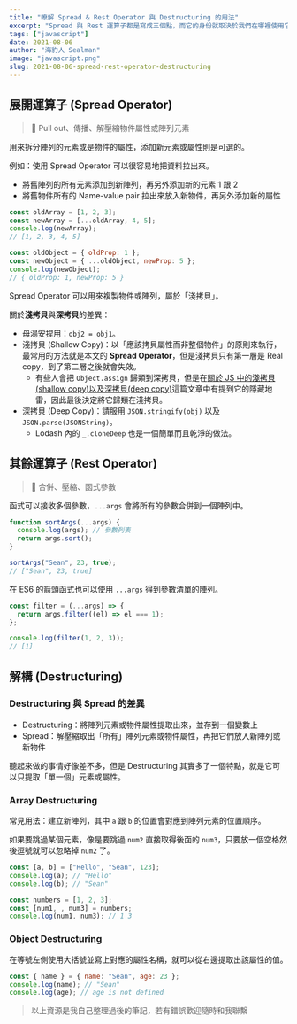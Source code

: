 ```yaml
---
title: "瞭解 Spread & Rest Operator 與 Destructuring 的用法"
excerpt: "Spread 與 Rest 運算子都是寫成三個點，而它的身份就取決於我們在哪裡使用它，一起來看看吧。"
tags: ["javascript"]
date: 2021-08-06
author: "海豹人 Sealman"
image: "javascript.png"
slug: 2021-08-06-spread-rest-operator-destructuring
---
```


## 展開運算子 (Spread Operator)

> 🔑 Pull out、傳播、解壓縮物件屬性或陣列元素

用來拆分陣列的元素或是物件的屬性，添加新元素或屬性則是可選的。

例如：使用 Spread Operator 可以很容易地把資料拉出來。

- 將舊陣列的所有元素添加到新陣列，再另外添加新的元素 1 跟 2
- 將舊物件所有的 Name-value pair 拉出來放入新物件，再另外添加新的屬性

```jsx
const oldArray = [1, 2, 3];
const newArray = [...oldArray, 4, 5];
console.log(newArray);
// [1, 2, 3, 4, 5]

const oldObject = { oldProp: 1 };
const newObject = { ...oldObject, newProp: 5 };
console.log(newObject);
// { oldProp: 1, newProp: 5 }
```

Spread Operator 可以用來複製物件或陣列，屬於「淺拷貝」。

關於**淺拷貝**與**深拷貝**的差異：

- 母湯安捏用：`obj2 = obj1`。
- 淺拷貝 (Shallow Copy)：以「應該拷貝屬性而非整個物件」的原則來執行，最常用的方法就是本文的 **Spread Operator**，但是淺拷貝只有第一層是 Real copy，到了第二層之後就會失效。
  - 有些人會把 `Object.assign` 歸類到深拷貝，但是在[關於 JS 中的淺拷貝(shallow copy)以及深拷貝(deep copy)](https://medium.com/andy-blog/%E9%97%9C%E6%96%BCjs%E4%B8%AD%E7%9A%84%E6%B7%BA%E6%8B%B7%E8%B2%9D-shallow-copy-%E4%BB%A5%E5%8F%8A%E6%B7%B1%E6%8B%B7%E8%B2%9D-deep-copy-5f5bbe96c122)這篇文章中有提到它的隱藏地雷，因此最後決定將它歸類在淺拷貝。
- 深拷貝 (Deep Copy)：請服用 `JSON.stringify(obj)` 以及 `JSON.parse(JSONString)`。
  - Lodash 內的 `_.cloneDeep` 也是一個簡單而且乾淨的做法。

## 其餘運算子 (Rest Operator)

> 🔑 合併、壓縮、函式參數

函式可以接收多個參數，`...args` 會將所有的參數合併到一個陣列中。

```jsx
function sortArgs(...args) {
  console.log(args); // 參數列表
  return args.sort();
}

sortArgs("Sean", 23, true);
// ["Sean", 23, true]
```

在 ES6 的箭頭函式也可以使用 `...args` 得到參數清單的陣列。

```jsx
const filter = (...args) => {
  return args.filter((el) => el === 1);
};

console.log(filter(1, 2, 3));
// [1]
```

## 解構 (Destructuring)

### Destructuring 與 Spread 的差異

- Destructuring：將陣列元素或物件屬性提取出來，並存到一個變數上
- Spread：解壓縮取出「所有」陣列元素或物件屬性，再把它們放入新陣列或新物件

聽起來做的事情好像差不多，但是 Destructuring 其實多了一個特點，就是它可以只提取「單一個」元素或屬性。

### Array Destructuring

常見用法：建立新陣列，其中 `a` 跟 `b` 的位置會對應到陣列元素的位置順序。

如果要跳過某個元素，像是要跳過 `num2` 直接取得後面的 `num3`，只要放一個空格然後逗號就可以忽略掉 `num2` 了。

```jsx
const [a, b] = ["Hello", "Sean", 123];
console.log(a); // "Hello"
console.log(b); // "Sean"

const numbers = [1, 2, 3];
const [num1, , num3] = numbers;
console.log(num1, num3); // 1 3
```

### Object Destructuring

在等號左側使用大括號並寫上對應的屬性名稱，就可以從右邊提取出該屬性的值。

```jsx
const { name } = { name: "Sean", age: 23 };
console.log(name); // "Sean"
console.log(age); // age is not defined
```

> 以上資源是我自己整理過後的筆記，若有錯誤歡迎隨時和我聯繫
